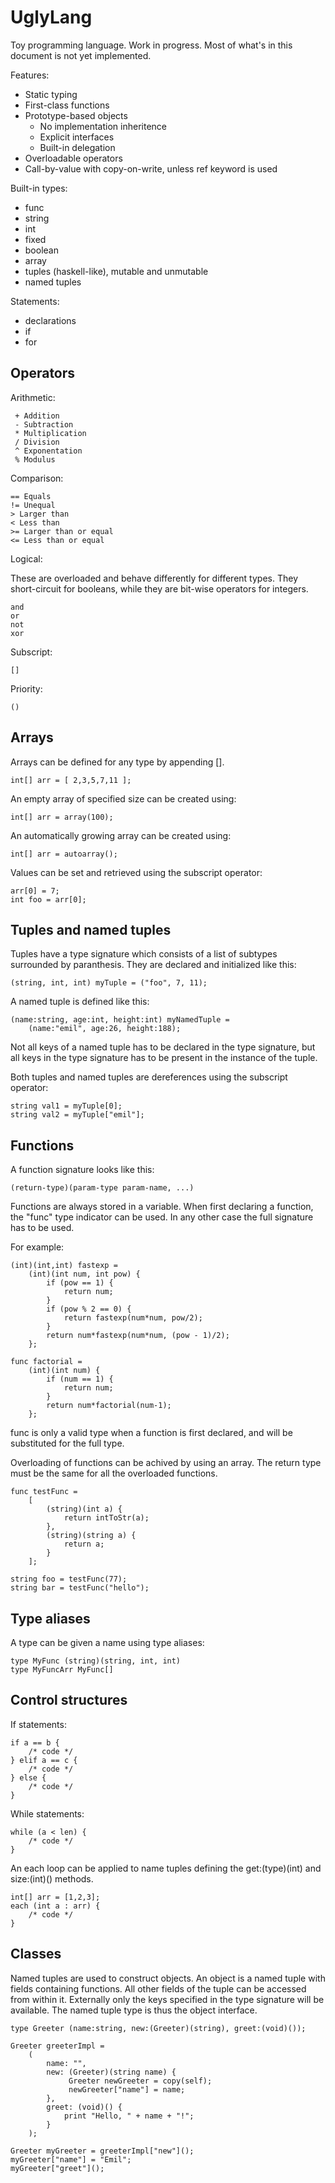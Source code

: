 UglyLang
========

Toy programming language. Work in progress. Most of what's in this document is
not yet implemented.

Features:

 * Static typing
 * First-class functions
 * Prototype-based objects
   * No implementation inheritence
   * Explicit interfaces
   * Built-in delegation
 * Overloadable operators
 * Call-by-value with copy-on-write, unless ref keyword is used

Built-in types:

 * func
 * string
 * int
 * fixed
 * boolean
 * array
 * tuples (haskell-like), mutable and unmutable
 * named tuples

Statements:

 * declarations
 * if
 * for

Operators
---------

Arithmetic:

     + Addition
     - Subtraction
     * Multiplication
     / Division
     ^ Exponentation
     % Modulus

Comparison:

    == Equals
    != Unequal
    > Larger than
    < Less than
    >= Larger than or equal
    <= Less than or equal

Logical:

These are overloaded and behave differently for different types. They
short-circuit for booleans, while they are bit-wise operators for integers.

    and
    or
    not
    xor

Subscript:

    []

Priority:

    ()

Arrays
------

Arrays can be defined for any type by appending [].

    int[] arr = [ 2,3,5,7,11 ];

An empty array of specified size can be created using:

    int[] arr = array(100);

An automatically growing array can be created using:

    int[] arr = autoarray();

Values can be set and retrieved using the subscript operator:

    arr[0] = 7;
    int foo = arr[0];

Tuples and named tuples
-----------------------

Tuples have a type signature which consists of a list of subtypes surrounded
by paranthesis. They are declared and initialized like this:

    (string, int, int) myTuple = ("foo", 7, 11);

A named tuple is defined like this:

    (name:string, age:int, height:int) myNamedTuple =
        (name:"emil", age:26, height:188);

Not all keys of a named tuple has to be declared in the type signature, but all
keys in the type signature has to be present in the instance of the tuple.

Both tuples and named tuples are dereferences using the subscript operator:

    string val1 = myTuple[0];
    string val2 = myTuple["emil"];

Functions
---------

A function signature looks like this:

    (return-type)(param-type param-name, ...)

Functions are always stored in a variable. When first declaring a function, the
"func" type indicator can be used. In any other case the full signature has
to be used.

For example:

    (int)(int,int) fastexp =
        (int)(int num, int pow) {
            if (pow == 1) {
                return num;
            }
            if (pow % 2 == 0) {
                return fastexp(num*num, pow/2);
            }
            return num*fastexp(num*num, (pow - 1)/2);
        };

    func factorial =
        (int)(int num) {
            if (num == 1) {
                return num;
            }
            return num*factorial(num-1);
        };

func is only a valid type when a function is first declared, and will be
substituted for the full type.

Overloading of functions can be achived by using an array. The return type must
be the same for all the overloaded functions.

    func testFunc =
        [
            (string)(int a) {
                return intToStr(a);
            },
            (string)(string a) {
                return a;
            }
        ];

    string foo = testFunc(77);
    string bar = testFunc("hello");

Type aliases
------------

A type can be given a name using type aliases:

    type MyFunc (string)(string, int, int)
    type MyFuncArr MyFunc[]

Control structures
------------------

If statements:

    if a == b {
        /* code */
    } elif a == c {
        /* code */
    } else {
        /* code */
    }

While statements:

    while (a < len) {
        /* code */
    }

An each loop can be applied to name tuples defining the get:(type)(int) and
size:(int)() methods.

    int[] arr = [1,2,3];
    each (int a : arr) {
        /* code */
    }

Classes
-------

Named tuples are used to construct objects. An object is a named tuple with
fields containing functions. All other fields of the tuple can be accessed from
within it. Externally only the keys specified in the type signature will be
available. The named tuple type is thus the object interface.

    type Greeter (name:string, new:(Greeter)(string), greet:(void)());

    Greeter greeterImpl =
        (
            name: "",
            new: (Greeter)(string name) {
                 Greeter newGreeter = copy(self);
                 newGreeter["name"] = name;
            },
            greet: (void)() {
                print "Hello, " + name + "!";
            }
        );

    Greeter myGreeter = greeterImpl["new"]();
    myGreeter["name"] = "Emil";
    myGreeter["greet"]();
